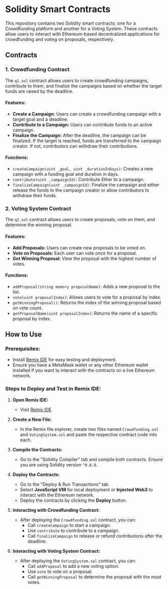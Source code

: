 # Solidity Smart Contracts

This repository contains two Solidity smart contracts: one for a Crowdfunding platform and another for a Voting System. These contracts allow users to interact with Ethereum-based decentralized applications for crowdfunding and voting on proposals, respectively.

## Contracts

### 1. Crowdfunding Contract

The `q1.sol` contract allows users to create crowdfunding campaigns, contribute to them, and finalize the campaigns based on whether the target funds are raised by the deadline.

#### Features:

- **Create a Campaign:** Users can create a crowdfunding campaign with a target goal and a deadline.
- **Contribute to a Campaign:** Users can contribute funds to an active campaign.
- **Finalize the Campaign:** After the deadline, the campaign can be finalized. If the target is reached, funds are transferred to the campaign creator. If not, contributors can withdraw their contributions.

#### Functions:

- `createCampaign(uint _goal, uint _durationInDays)`: Creates a new campaign with a funding goal and duration in days.
- `contribute(uint _campaignId)`: Contribute Ether to a campaign.
- `finalizeCampaign(uint _campaignId)`: Finalize the campaign and either release the funds to the campaign creator or allow contributors to withdraw their funds.

### 2. Voting System Contract

The `q2.sol` contract allows users to create proposals, vote on them, and determine the winning proposal.

#### Features:

- **Add Proposals:** Users can create new proposals to be voted on.
- **Vote on Proposals:** Each user can vote once for a proposal.
- **Get Winning Proposal:** View the proposal with the highest number of votes.

#### Functions:

- `addProposal(string memory proposalName)`: Adds a new proposal to the list.
- `vote(uint proposalIndex)`: Allows users to vote for a proposal by index.
- `getWinningProposal()`: Returns the index of the winning proposal based on vote count.
- `getProposalName(uint proposalIndex)`: Returns the name of a specific proposal by index.

## How to Use

### Prerequisites:

- Install [Remix IDE](https://remix.ethereum.org/) for easy testing and deployment.
- Ensure you have a MetaMask wallet or any other Ethereum wallet installed if you want to interact with the contracts on a live Ethereum network.

### Steps to Deploy and Test in Remix IDE:

1. **Open Remix IDE:**
   - Visit [Remix IDE](https://remix.ethereum.org/).
2. **Create a New File:**

   - In the Remix file explorer, create two files named `Crowdfunding.sol` and `VotingSystem.sol` and paste the respective contract code into each.

3. **Compile the Contracts:**

   - Go to the "Solidity Compiler" tab and compile both contracts. Ensure you are using Solidity version `^0.8.0`.

4. **Deploy the Contracts:**

   - Go to the "Deploy & Run Transactions" tab.
   - Select **JavaScript VM** for local deployment or **Injected Web3** to interact with the Ethereum network.
   - Deploy the contracts by clicking the **Deploy** button.

5. **Interacting with Crowdfunding Contract:**

   - After deploying the `Crowdfunding.sol` contract, you can:
     - Call `createCampaign` to start a campaign.
     - Use `contribute` to contribute to a campaign.
     - Call `finalizeCampaign` to release or refund contributions after the deadline.

6. **Interacting with Voting System Contract:**
   - After deploying the `VotingSystem.sol` contract, you can:
     - Call `addProposal` to add a new voting option.
     - Use `vote` to vote on a proposal.
     - Call `getWinningProposal` to determine the proposal with the most votes.
